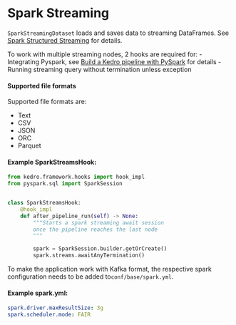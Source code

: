 # Spark Streaming

``SparkStreamingDataset`` loads and saves data to streaming DataFrames.
See [Spark Structured Streaming](https://spark.apache.org/docs/latest/structured-streaming-programming-guide.html) for details.

To work with multiple streaming nodes, 2 hooks are required for:
    - Integrating Pyspark, see [Build a Kedro pipeline with PySpark](https://docs.kedro.org/en/stable/integrations/pyspark_integration.html) for details
    - Running streaming query without termination unless exception

#### Supported file formats

Supported file formats are:

- Text
- CSV
- JSON
- ORC
- Parquet

#### Example SparkStreamsHook:

```python
from kedro.framework.hooks import hook_impl
from pyspark.sql import SparkSession


class SparkStreamsHook:
    @hook_impl
    def after_pipeline_run(self) -> None:
        """Starts a spark streaming await session
        once the pipeline reaches the last node
        """

        spark = SparkSession.builder.getOrCreate()
        spark.streams.awaitAnyTermination()
```
To make the application work with Kafka format, the respective spark configuration needs to be added to``conf/base/spark.yml``.

#### Example spark.yml:

```yaml
spark.driver.maxResultSize: 3g
spark.scheduler.mode: FAIR

```
